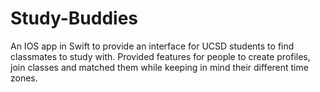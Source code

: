 # Study-Buddies
An IOS app in Swift to provide an interface for UCSD students to find
classmates to study with. Provided features for people to create profiles, join
classes and matched them while keeping in mind their different time zones.
   
